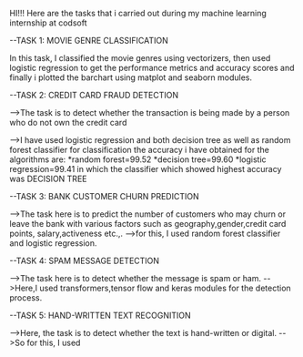 HI!!! Here are the tasks that i carried out during my machine learning internship at codsoft


--TASK 1:  MOVIE GENRE CLASSIFICATION

In this task, I classified the movie genres using vectorizers, then used logistic regression to get the performance metrics and accuracy scores
and finally i plotted the barchart using matplot and seaborn modules.

--TASK 2: CREDIT CARD FRAUD DETECTION

-->The task is to detect whether the transaction is being made by a person who do not own the credit card

-->I have used logistic regression and both decision tree as well as random forest classifier for classification
the accuracy i have obtained for the algorithms are:
*random forest=99.52
*decision tree=99.60
*logistic regression=99.41
in which the classifier which showed highest accuracy was DECISION TREE

--TASK 3: BANK CUSTOMER CHURN PREDICTION

-->The task here is to predict the number of customers who may churn or leave the bank with various factors such as geography,gender,credit card points,
salary,activeness etc.,.
-->for this, I used random forest classifier and logistic regression.

--TASK 4: SPAM MESSAGE DETECTION

-->The task here is to detect whether the message is spam or ham.
-->Here,I used transformers,tensor flow and keras modules for the detection process.

--TASK 5: HAND-WRITTEN TEXT RECOGNITION

-->Here, the task is to detect whether the text is hand-written or digital.
-->So for this, I used 
